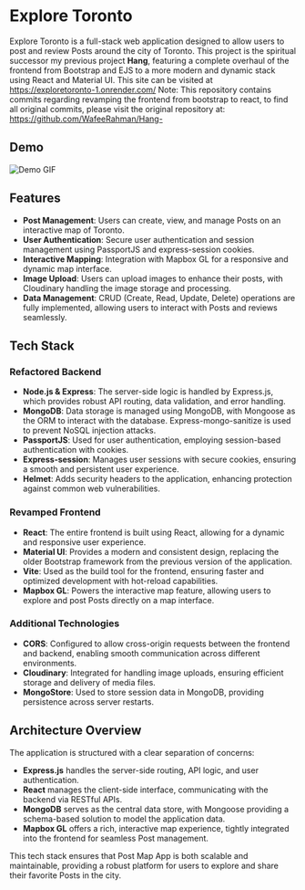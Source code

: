 # Explore Toronto

Explore Toronto is a full-stack web application designed to allow users to post and review Posts around the city of Toronto. This project is the spiritual successor my previous project **Hang**, featuring a complete overhaul of the frontend from Bootstrap and EJS to a more modern and dynamic stack using React and Material UI. This site can be visited at https://exploretoronto-1.onrender.com/
Note: This repository contains commits regarding revamping the frontend from bootstrap to react, to find all original commits, please visit the original repository at: https://github.com/WafeeRahman/Hang-

## Demo 

![Demo GIF](https://imgur.com/a/explore-toronto-demo-iKdsC6Y)


## Features

- **Post Management**: Users can create, view, and manage Posts on an interactive map of Toronto.
- **User Authentication**: Secure user authentication and session management using PassportJS and express-session cookies.
- **Interactive Mapping**: Integration with Mapbox GL for a responsive and dynamic map interface.
- **Image Upload**: Users can upload images to enhance their posts, with Cloudinary handling the image storage and processing.
- **Data Management**: CRUD (Create, Read, Update, Delete) operations are fully implemented, allowing users to interact with Posts and reviews seamlessly.

## Tech Stack

### Refactored Backend

- **Node.js & Express**: The server-side logic is handled by Express.js, which provides robust API routing, data validation, and error handling.
- **MongoDB**: Data storage is managed using MongoDB, with Mongoose as the ORM to interact with the database. Express-mongo-sanitize is used to prevent NoSQL injection attacks.
- **PassportJS**: Used for user authentication, employing session-based authentication with cookies.
- **Express-session**: Manages user sessions with secure cookies, ensuring a smooth and persistent user experience.
- **Helmet**: Adds security headers to the application, enhancing protection against common web vulnerabilities.

### Revamped Frontend

- **React**: The entire frontend is built using React, allowing for a dynamic and responsive user experience.
- **Material UI**: Provides a modern and consistent design, replacing the older Bootstrap framework from the previous version of the application.
- **Vite**: Used as the build tool for the frontend, ensuring faster and optimized development with hot-reload capabilities.
- **Mapbox GL**: Powers the interactive map feature, allowing users to explore and post Posts directly on a map interface.

### Additional Technologies

- **CORS**: Configured to allow cross-origin requests between the frontend and backend, enabling smooth communication across different environments.
- **Cloudinary**: Integrated for handling image uploads, ensuring efficient storage and delivery of media files.
- **MongoStore**: Used to store session data in MongoDB, providing persistence across server restarts.

## Architecture Overview

The application is structured with a clear separation of concerns:

- **Express.js** handles the server-side routing, API logic, and user authentication.
- **React** manages the client-side interface, communicating with the backend via RESTful APIs.
- **MongoDB** serves as the central data store, with Mongoose providing a schema-based solution to model the application data.
- **Mapbox GL** offers a rich, interactive map experience, tightly integrated into the frontend for seamless Post management.

This tech stack ensures that Post Map App is both scalable and maintainable, providing a robust platform for users to explore and share their favorite Posts in the city.


